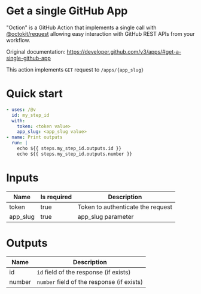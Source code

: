 # Get a single GitHub App

"Oction" is a GitHub Action that implements a single call with 
[@octokit/request](https://www.npmjs.com/package/@octokit/request)
allowing easy interaction with GitHub REST APIs from your workflow.

Original documentation: https://developer.github.com/v3/apps/#get-a-single-github-app

This action implements `GET` request to `/apps/{app_slug}`


# Quick start

```yaml
- uses: /@v
  id: my_step_id
  with:
    token: <token value>
    app_slug: <app_slug value>
- name: Print outputs
  run: |
    echo ${{ steps.my_step_id.outputs.id }}
    echo ${{ steps.my_step_id.outputs.number }}
```


# Inputs

| Name | Is required | Description |
|---|---|---|
|token|true|Token to authenticate the request
|app_slug|true|app_slug parameter

# Outputs

| Name | Description |
|---|---|
|id|`id` field of the response (if exists)|
|number|`number` field of the response (if exists)|

